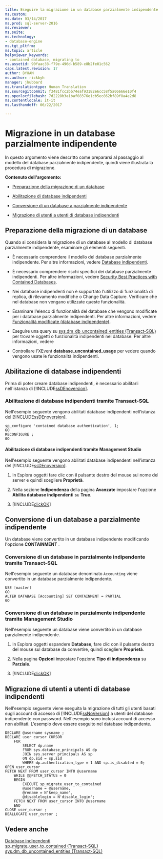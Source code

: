 ```yaml
---
title: Eseguire la migrazione in un database parzialmente indipendente | Microsoft Docs
ms.custom: 
ms.date: 03/14/2017
ms.prod: sql-server-2016
ms.reviewer: 
ms.suite: 
ms.technology:
- database-engine
ms.tgt_pltfrm: 
ms.topic: article
helpviewer_keywords:
- contained database, migrating to
ms.assetid: 90faac38-f79e-496d-b589-e8b2fe01c562
caps.latest.revision: 17
author: BYHAM
ms.author: rickbyh
manager: jhubbard
ms.translationtype: Human Translation
ms.sourcegitcommit: f3481fcc2bb74eaf93182e6cc58f5a06666e10f4
ms.openlocfilehash: 7d2228b3a1baf08376e1cb5ec862bf89f8a4e2d8
ms.contentlocale: it-it
ms.lasthandoff: 06/22/2017

---
```

# <a name="migrate-to-a-partially-contained-database"></a>Migrazione in un database parzialmente indipendente
  In questo argomento viene descritto come prepararsi al passaggio al modello del database parzialmente indipendente, quindi viene illustrata la procedura di migrazione.  
  
 **Contenuto dell'argomento:**  
  
-   [Preparazione della migrazione di un database](#prepare)  
  
-   [Abilitazione di database indipendenti](#enable)  
  
-   [Conversione di un database a parzialmente indipendente](#convert)  
  
-   [Migrazione di utenti a utenti di database indipendenti](#users)  
  
##  <a name="prepare"></a> Preparazione della migrazione di un database  
 Quando si considera la migrazione di un database al modello di database parzialmente indipendente, esaminare gli elementi seguenti.  
  
-   È necessario comprendere il modello del database parzialmente indipendente. Per altre informazioni, vedere [Database indipendenti](../../relational-databases/databases/contained-databases.md).  
  
-   È necessario comprendere rischi specifici dei database parzialmente indipendenti. Per altre informazioni, vedere [Security Best Practices with Contained Databases](../../relational-databases/databases/security-best-practices-with-contained-databases.md).  
  
-   Nei database indipendenti non è supportato l'utilizzo di funzionalità di replica, di rilevamento modifiche o Change Data Capture. Verificare che nel database non vengano utilizzate queste funzionalità.  
  
-   Esaminare l'elenco di funzionalità del database che vengono modificate per i database parzialmente indipendenti. Per altre informazioni, vedere [Funzionalità modificate &#40;database indipendente&#41;](../../relational-databases/databases/modified-features-contained-database.md).  
  
-   Eseguire una query su [sys.dm_db_uncontained_entities &#40;Transact-SQL&#41;](../../relational-databases/system-dynamic-management-views/sys-dm-db-uncontained-entities-transact-sql.md) per trovare oggetti o funzionalità indipendenti nel database. Per altre informazioni, vedere  
  
-   Controllare l'XEvent **database_uncontained_usage** per vedere quando vengono usate le funzionalità indipendenti.  
  
##  <a name="enable"></a> Abilitazione di database indipendenti  
 Prima di poter creare database indipendenti, è necessario abilitarli nell'istanza di [!INCLUDE[ssDEnoversion](../../includes/ssdenoversion-md.md)].  
  
### <a name="enabling-contained-databases-using-transact-sql"></a>Abilitazione di database indipendenti tramite Transact-SQL  
 Nell'esempio seguente vengono abilitati database indipendenti nell'istanza del [!INCLUDE[ssDEnoversion](../../includes/ssdenoversion-md.md)].  
  
```tsql  
sp_configure 'contained database authentication', 1;  
GO  
RECONFIGURE ;  
GO  
```  
  
#### <a name="enabling-contained-databases-using-management-studio"></a>Abilitazione di database indipendenti tramite Management Studio  
 Nell'esempio seguente vengono abilitati database indipendenti nell'istanza del [!INCLUDE[ssDEnoversion](../../includes/ssdenoversion-md.md)].  
  
1.  In Esplora oggetti fare clic con il pulsante destro del mouse sul nome del server e quindi scegliere **Proprietà**.  
  
2.  Nella sezione **Indipendenza** della pagina **Avanzate** impostare l'opzione **Abilita database indipendenti** su **True**.  
  
3.  [!INCLUDE[clickOK](../../includes/clickok-md.md)]  
  
##  <a name="convert"></a> Conversione di un database a parzialmente indipendente  
 Un database viene convertito in un database indipendente modificando l'opzione **CONTAINMENT** .  
  
### <a name="converting-a-database-to-partially-contained-using-transact-sql"></a>Conversione di un database in parzialmente indipendente tramite Transact-SQL  
 Nell'esempio seguente un database denominato `Accounting` viene convertito in un database parzialmente indipendente.  
  
```tsql  
USE [master]  
GO  
ALTER DATABASE [Accounting] SET CONTAINMENT = PARTIAL  
GO  
```  
  
### <a name="converting-a-database-to-partially-contained-using-management-studio"></a>Conversione di un database in parzialmente indipendente tramite Management Studio  
 Nell'esempio seguente un database viene convertito in un database parzialmente indipendente.  
  
1.  In Esplora oggetti espandere **Database**, fare clic con il pulsante destro del mouse sul database da convertire, quindi scegliere **Proprietà**.  
  
2.  Nella pagina **Opzioni** impostare l'opzione **Tipo di indipendenza** su **Parziale**.  
  
3.  [!INCLUDE[clickOK](../../includes/clickok-md.md)]  
  
##  <a name="users"></a> Migrazione di utenti a utenti di database indipendenti  
 Nell'esempio seguente viene eseguita la migrazione di tutti gli utenti basati sugli account di accesso di [!INCLUDE[ssNoVersion](../../includes/ssnoversion-md.md)] a utenti del database indipendente con password. Nell'esempio sono inclusi account di accesso non abilitati. L'esempio deve essere eseguito nel database indipendente.  
  
```tsql  
DECLARE @username sysname ;  
DECLARE user_cursor CURSOR  
    FOR   
        SELECT dp.name   
        FROM sys.database_principals AS dp  
        JOIN sys.server_principals AS sp   
        ON dp.sid = sp.sid  
        WHERE dp.authentication_type = 1 AND sp.is_disabled = 0;  
OPEN user_cursor  
FETCH NEXT FROM user_cursor INTO @username  
    WHILE @@FETCH_STATUS = 0  
    BEGIN  
        EXECUTE sp_migrate_user_to_contained   
        @username = @username,  
        @rename = N'keep_name',  
        @disablelogin = N'disable_login';  
    FETCH NEXT FROM user_cursor INTO @username  
    END  
CLOSE user_cursor ;  
DEALLOCATE user_cursor ;  
```  
  
## <a name="see-also"></a>Vedere anche  
 [Database indipendenti](../../relational-databases/databases/contained-databases.md)   
 [sp_migrate_user_to_contained &#40;Transact-SQL&#41;](../../relational-databases/system-stored-procedures/sp-migrate-user-to-contained-transact-sql.md)   
 [sys.dm_db_uncontained_entities &#40;Transact-SQL&#41;](../../relational-databases/system-dynamic-management-views/sys-dm-db-uncontained-entities-transact-sql.md)  
  
  
